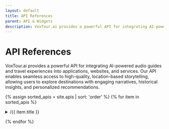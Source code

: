 ```yaml
---
layout: default
title: API References
parent: API & Widgets
description: VoxTour.ai provides a powerful API for integrating AI-powered audio guides and travel experiences into applications, websites, and services. Our API enables seamless access to high-quality, location-based storytelling, allowing users to explore destinations with engaging narratives, historical insights, and personalized recommendations.
---
```


# API References

VoxTour.ai provides a powerful API for integrating AI-powered audio guides and travel experiences into applications, websites, and services. Our API enables seamless access to high-quality, location-based storytelling, allowing users to explore destinations with engaging narratives, historical insights, and personalized recommendations.

{% assign sorted_apis = site.apis | sort: 'order' %}
{% for item in sorted_apis %}

<details>
    <summary>/{{ item.title }}</summary>
    <div class="api-url-box">
        <div class="api-url">
            <span>POST</span> https://api.voxtour.ai/v1/{{ item.title }}
        </div>
        <div class="api-share">
            <a href="{{ item.url }}"><img alt="Share" src="/assets/images/share-icon-20x20-tr.png"></a>
        </div>
    </div>
    {{item.content}}
</details>

{% endfor %}